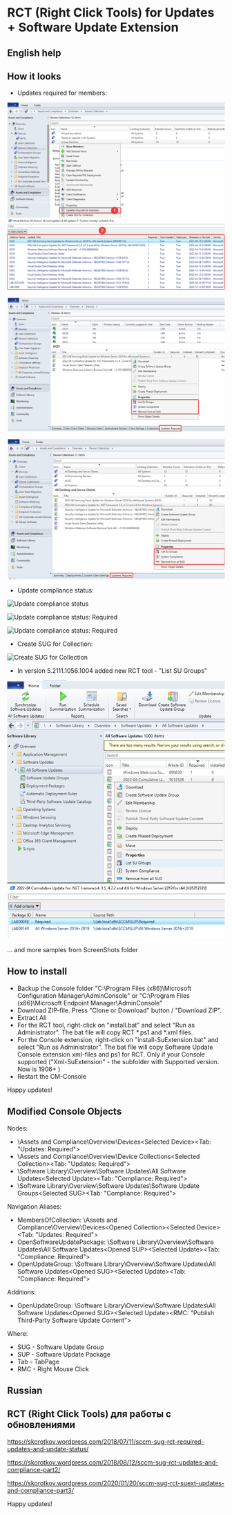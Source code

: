 # RCT (Right Click Tools) for Updates + Software Update Extension

## English help

## How it looks

- Updates required for members:

![Updates required for members](screenshots/rct-01.png?raw=true "Updates required for the computer")

![Updates required for device](screenshots/SuExt+rct-01.png?raw=true "Updates required for the device")

![Updates required for device collection](screenshots/SuExt+rct-02.png?raw=true "Updates required for the device collection")

- Update compliance status:

![Update compliance status](screenshots/rct-03.png?raw=true "Update compliance status")

![Update compliance status: Required](screenshots/SuExt+rct-03.png?raw=true "Update compliance status")

![Update compliance status: Required](screenshots/SuExt+rct-04.png?raw=true "Update compliance status")

- Create SUG for Collection:

![Create SUG for Collection](screenshots/rct-04.png?raw=true "Create SUG for Collection")

- In version 5.2111.1056.1004 added new RCT tool - "List SU Groups"

![List SU Groups](screenshots/rct-list-su-groups.png?raw=true "List SU Groups")

... and more samples from ScreenShots folder

## How to install

- Backup the Console folder "C:\Program Files (x86)\Microsoft Configuration Manager\AdminConsole" or "C:\Program Files (x86)\Microsoft Endpoint Manager\AdminConsole"
- Download ZIP-file. Press "Clone or Download" button / "Download ZIP".
- Extract All
- For the RCT tool, right-click on "install.bat" and select "Run as Administrator". The bat file will copy RCT *.ps1 and *.xml files.
- For the Console extension, right-click on "install-SuExtension.bat" and select "Run as Administrator". The bat file will copy Software Update Console extension xml-files and ps1 for RCT. Only if your Console supported ("Xml-SuExtension" - the subfolder with Supported version. Now is 1906+ )
- Restart the CM-Console

Happy updates!

## Modified Console Objects

Nodes:

- \Assets and Compliance\Overview\Devices\<Selected Device>\<Tab: "Updates: Required">
- \Assets and Compliance\Overview\Device Collections\<Selected Collection>\<Tab: "Updates: Required">
- \Software Library\Overview\Software Updates\All Software Updates\<Selected Update>\<Tab: "Compliance: Required">
- \Software Library\Overview\Software Updates\Software Update Groups\<Selected SUG>\<Tab: "Compliance: Required">

Navigation Aliases:

- MembersOfCollection: \Assets and Compliance\Overview\Devices\<Opened Collection>\<Selected Device>\<Tab: "Updates: Required">
- OpenSoftwareUpdatePackage: \Software Library\Overview\Software Updates\All Software Updates\<Opened SUP>\<Selected Update>\<Tab: "Compliance: Required">
- OpenUpdateGroup: \Software Library\Overview\Software Updates\All Software Updates\<Opened SUG>\<Selected Update>\<Tab: "Compliance: Required">

Additions:

- OpenUpdateGroup: \Software Library\Overview\Software Updates\All Software Updates\<Opened SUG>\<Selected Update>\<RMC: "Publish Third-Party Software Update Content">

Where:

- SUG - Software Update Group
- SUP - Software Update Package
- Tab - TabPage
- RMC - Right Mouse Click

## Russian

## RCT (Right Click Tools) для работы с обновлениями

https://skorotkov.wordpress.com/2018/07/11/sccm-sug-rct-required-updates-and-update-status/

https://skorotkov.wordpress.com/2018/08/12/sccm-sug-rct-updates-and-compliance-part2/

https://skorotkov.wordpress.com/2020/01/20/sccm-sug-rct-suext-updates-and-compliance-part3/

Happy updates!
